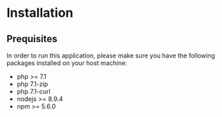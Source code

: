 # Installation
## Prequisites
In order to run this application, please make sure you have the following packages installed on your
host machine:
- php >= 7.1
- php 7.1-zip
- php 7.1-curl
- nodejs >= 8.9.4
- npm >= 5.6.0
